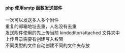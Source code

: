 ####  php   使用smtp 函数发送邮件
一次可以发送多人多个附件<br/>
重复的邮箱地址去重，人名没有去重<br/>
发送附件使用的先上传当前 kindeditor/attached 文件夹中<br/>
上传目录需要有创建写入权限<br/>
不同类型的文件自动创建不同的文件夹存放
